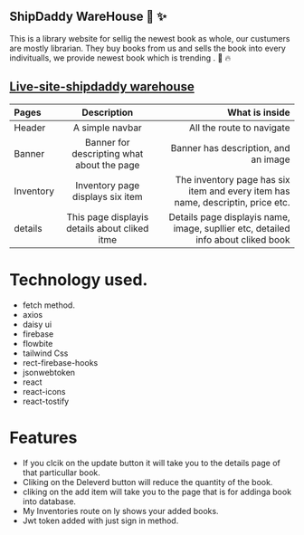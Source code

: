 ## ShipDaddy WareHouse 🚀 ✨

This is a library website for sellig the newest book as whole, our custumers are mostly librarian. They buy books from us and sells the book into every indivitualls, we provide newest book which is trending . 📗 🔥 

## [Live-site-shipdaddy warehouse](https://warehouse-site.web.app/)




| Pages      | Description | What is inside  |
| :---        |    :----:   |          ---: |
| Header      | A simple navbar | All the route to navigate   |
| Banner   |  Banner for descripting what about the page | Banner has description, and an image   |
| Inventory   | Inventory page displays six item  | The inventory page has six item and every item has name, descriptin, price etc.   |
| details      | This page displayis details about cliked itme | Details page displayis name, image, supllier etc, detailed info about cliked book  |



# Technology used.
- fetch method. 
- axios
- daisy ui
- firebase
- flowbite
- tailwind Css
- rect-firebase-hooks
- jsonwebtoken
- react
- react-icons
- react-tostify 

# Features 
- If you clcik on the update button it will take you to the details page of that particullar book.
- Cliking on the Deleverd button will reduce the quantity of the book.
- cliking on the add item  will take you to the page that is for addinga book into database.
- My Inventories route on ly shows your added books. 
- Jwt token added with just sign in method. 